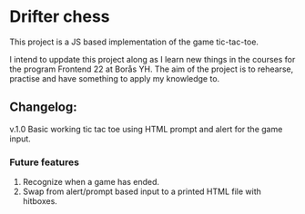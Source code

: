 # Drifter chess

This project is a JS based implementation of the game tic-tac-toe.

I intend to uppdate this project along as I learn new things in the courses for the program Frontend 22 at Borås YH. The aim of the project is to rehearse, practise and have something to apply my knowledge to. 

## Changelog:
v.1.0 Basic working tic tac toe using HTML prompt and alert for the game input.

###  Future features

1. Recognize when a game has ended.
2. Swap from alert/prompt based input to a printed HTML file with hitboxes.
